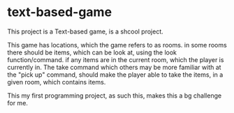 # text-based-game

This project is a Text-based game, is a shcool project. 

This game has locations, which the game refers to as rooms. in some rooms there should be items, which can be look at, using the look function/command. if any items are in the current room, which the player is currently in. The take command which others may be more familiar with at the "pick up" command, should make the player able to take the items, in a given room, which contains items. 

This my first programming project, as such this, makes this a bg challenge for me. 
